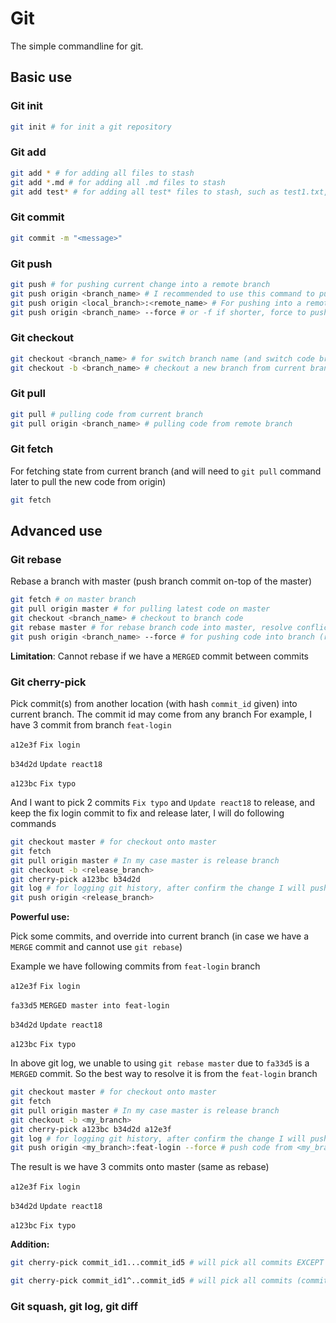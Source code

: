 # Git

The simple commandline for git.

## Basic use

### Git init
```sh
git init # for init a git repository
```

### Git add
```sh
git add * # for adding all files to stash
git add *.md # for adding all .md files to stash
git add test* # for adding all test* files to stash, such as test1.txt, test-case.js,...
```

### Git commit
```sh
git commit -m "<message>"
```

### Git push
```sh
git push # for pushing current change into a remote branch
git push origin <branch_name> # I recommended to use this command to push into a target remote branch
git push origin <local_branch>:<remote_name> # For pushing into a remote branch from a difference local branch name
git push origin <branch_name> --force # or -f if shorter, force to push the change into remote branch (will override history) 
```

### Git checkout
```sh
git checkout <branch_name> # for switch branch name (and switch code branch, or set to remote code if matching branch name)
git checkout -b <branch_name> # checkout a new branch from current branch
```

### Git pull
```sh
git pull # pulling code from current branch
git pull origin <branch_name> # pulling code from remote branch
```

### Git fetch

For fetching state from current branch (and will need to `git pull` command later to pull the new code from origin)
```sh
git fetch
```

## Advanced use

### Git rebase

Rebase a branch with master (push branch commit on-top of the master)
```sh
git fetch # on master branch
git pull origin master # for pulling latest code on master
git checkout <branch_name> # checkout to branch code
git rebase master # for rebase branch code into master, resolve conflict if present
git push origin <branch_name> --force # for pushing code into branch (rewrite history), or -f for shorter
```

__Limitation__: Cannot rebase if we have a `MERGED` commit between commits

### Git cherry-pick

Pick commit(s) from another location (with hash `commit_id` given) into current branch. The commit id may come from any branch
For example, I have 3 commit from branch `feat-login`

`a12e3f` `Fix login`

`b34d2d` `Update react18`

`a123bc` `Fix typo`

And I want to pick 2 commits `Fix typo` and `Update react18` to release, and keep the fix login commit to fix and release later, I will do following commands
```sh
git checkout master # for checkout onto master
git fetch
git pull origin master # In my case master is release branch
git checkout -b <release_branch>
git cherry-pick a123bc b34d2d
git log # for logging git history, after confirm the change I will push it into release branch
git push origin <release_branch>
```
__Powerful use:__

Pick some commits, and override into current branch (in case we have a `MERGE` commit and cannot use `git rebase`)

Example we have following commits from `feat-login` branch

`a12e3f` `Fix login`

`fa33d5` `MERGED master into feat-login`

`b34d2d` `Update react18`

`a123bc` `Fix typo`

In above git log, we unable to using `git rebase master` due to `fa33d5` is a `MERGED` commit. So the best way to resolve it is from the `feat-login` branch
```sh
git checkout master # for checkout onto master
git fetch
git pull origin master # In my case master is release branch
git checkout -b <my_branch>
git cherry-pick a123bc b34d2d a12e3f
git log # for logging git history, after confirm the change I will push it into release branch
git push origin <my_branch>:feat-login --force # push code from <my_branch> into remote branch feat-login
```

The result is we have 3 commits onto master (same as rebase)

`a12e3f` `Fix login`

`b34d2d` `Update react18`

`a123bc` `Fix typo`

__Addition:__
```sh
git cherry-pick commit_id1...commit_id5 # will pick all commits EXCEPT `commit_id1` (commit_id2 commit_id3 commit_id4 commit_id5)
```

```sh
git cherry-pick commit_id1^..commit_id5 # will pick all commits (commit_id1 commit_id2 commit_id3 commit_id4 commit_id5)
```

### Git squash, git log, git diff
